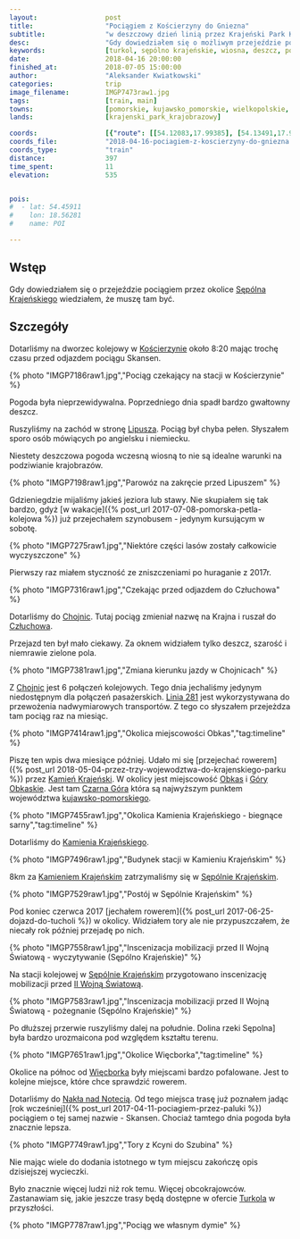 ```yaml
---
layout:                 post
title:                  "Pociągiem z Kościerzyny do Gniezna"
subtitle:               "w deszczowy dzień linią przez Krajeński Park Krajobrazowy"
desc:                   "Gdy dowiedziałem się o możliwym przejeździe pociągiem przez Sępólno Krajeńskie od razu wiedziałem, że muszę skorzystać z tej możliwości. Niestety deszczowa pogoda zmniejszyła walory widokowe tej trasy."
keywords:               [turkol, sępólno krajeńskie, wiosna, deszcz, pochmurno, chojnice]
date:                   2018-04-16 20:00:00
finished_at:            2018-07-05 15:00:00
author:                 "Aleksander Kwiatkowski"
categories:             trip
image_filename:         IMGP7473raw1.jpg
tags:                   [train, main]
towns:                  [pomorskie, kujawsko_pomorskie, wielkopolskie, koscierzyna, lipusz, dziemiany, brusy, chojnice, czluchow, kamien_krajenski, sepolno_krajenskie, sosno, wiecbork, mrocza, naklo_nad_notecia, kcynia, wapno, damaslawek, janowiec_wielkopolski, mieleszyn, klecko, gniezno, lubowo, pobiedziska, swarzedz, poznan]
lands:                  [krajenski_park_krajobrazowy]

coords:                 [{"route": [[54.12083,17.99385], [54.13491,17.98321], [54.10332,17.77876], [54.07634,17.76614], [54.01803,17.78108], [53.96419,17.77455], [53.93029,17.73859], [53.85878,17.71173], [53.76837,17.59019], [53.70623,17.61731], [53.64298,17.54178], [53.53559,17.54762], [53.48148,17.53492], [53.38330,17.54899], [53.32285,17.42368], [53.24341,17.46247], [53.23602,17.57646], [53.14983,17.62521], [53.13665,17.58504], [53.07296,17.57371], [52.98418,17.49063], [52.90660,17.47552], [52.84070,17.49749], [52.75705,17.48616], [52.60531,17.54144], [52.53228,17.62796], [52.50554,17.48136], [52.46519,17.15554], [52.41370,16.95607]], "type": "train"}]
coords_file:            "2018-04-16-pociagiem-z-koscierzyny-do-gniezna.json"
coords_type:            "train"
distance:               397
time_spent:             11
elevation:              535


pois:
#  - lat: 54.45911
#    lon: 18.56281
#    name: POI

---
```


[wiki-sepolno-krajenskie]: https://pl.wikipedia.org/wiki/S%C4%99p%C3%B3lno_Kraje%C5%84skie
[wiki-koscierzyna]: https://pl.wikipedia.org/wiki/Ko%C5%9Bcierzyna
[wiki-lipusz]: https://pl.wikipedia.org/wiki/Lipusz
[wiki-chojnice]: https://pl.wikipedia.org/wiki/Chojnice
[wiki-czluchow]: https://pl.wikipedia.org/wiki/Cz%C5%82uch%C3%B3w
[wiki-kamien-krajenski]: https://pl.wikipedia.org/wiki/Kamie%C5%84_Kraje%C5%84ski
[wiki-obkas]: https://pl.wikipedia.org/wiki/Obkas
[wiki-gory-obkaskie]: https://pl.wikipedia.org/wiki/G%C3%B3ry_Obkaskie
[wiki-kujawsko-pomorskie]: https://pl.wikipedia.org/wiki/Wojew%C3%B3dztwo_kujawsko-pomorskie
[wiki-2ww]: https://pl.wikipedia.org/wiki/II_wojna_%C5%9Bwiatowa
[wiki-wiecbork]: https://pl.wikipedia.org/wiki/Wi%C4%99cbork
[wiki-naklo]:https://pl.wikipedia.org/wiki/Nak%C5%82o_nad_Noteci%C4%85

[turkol]: http://www.turkol.pl/


## Wstęp

Gdy dowiedziałem się o przejeździe pociągiem przez okolice
[Sępólna Krajeńskiego][wiki-sepolno-krajenskie] wiedziałem, że muszę
tam być.

## Szczegóły

Dotarliśmy na dworzec kolejowy w [Kościerzynie][wiki-koscierzyna]
około 8:20 mając trochę czasu przed odjazdem pociągu Skansen.

{% photo "IMGP7186raw1.jpg","Pociąg czekający na stacji w Kościerzynie" %}

Pogoda była nieprzewidywalna. Poprzedniego dnia spadł bardzo gwałtowny
deszcz.

Ruszyliśmy na zachód w stronę [Lipusza][wiki-lipusz]. Pociąg był chyba pełen.
Słyszałem sporo osób mówiących po angielsku i niemiecku.

Niestety deszczowa pogoda wczesną wiosną to nie są idealne warunki na
podziwianie krajobrazów.

{% photo "IMGP7198raw1.jpg","Parowóz na zakręcie przed Lipuszem" %}

Gdzieniegdzie mijaliśmy jakieś jeziora lub stawy. Nie skupiałem się
tak bardzo, gdyż [w wakacje]({% post_url 2017-07-08-pomorska-petla-kolejowa %})
już przejechałem szynobusem - jedynym kursującym w sobotę.

{% photo "IMGP7275raw1.jpg","Niektóre części lasów zostały całkowicie wyczyszczone" %}

Pierwszy raz miałem styczność ze zniszczeniami po huraganie z 2017r.

{% photo "IMGP7316raw1.jpg","Czekając przed odjazdem do Człuchowa" %}

Dotarliśmy do [Chojnic][wiki-chojnice]. Tutaj pociąg zmieniał nazwę
na Krajna i ruszał do [Człuchowa][wiki-czluchow].

Przejazd ten był mało ciekawy. Za oknem widziałem tylko deszcz,
szarość i niemrawie zielone pola.

{% photo "IMGP7381raw1.jpg","Zmiana kierunku jazdy w Chojnicach" %}

Z [Chojnic][wiki-chojnice] jest 6 połączeń kolejowych. Tego dnia jechaliśmy
jedynym niedostępnym dla połączeń pasażerskich. [Linia 281][wiki-linia-281]
jest wykorzystywana do przewożenia nadwymiarowych transportów.
Z tego co słyszałem przejeżdza tam pociąg raz na miesiąc.

[wiki-linia-281]: https://pl.wikipedia.org/wiki/Linia_kolejowa_nr_281

{% photo "IMGP7414raw1.jpg","Okolica miejscowości Obkas","tag:timeline" %}

Piszę ten wpis dwa miesiące później. Udało mi się
[przejechać rowerem]({% post_url 2018-05-04-przez-trzy-wojewodztwa-do-krajenskiego-parku %})
przez [Kamień Krajeński][wiki-kamien-krajenski].
W okolicy jest miejscowość [Obkas][wiki-obkas] i
[Góry Obkaskie][wiki-gory-obkaskie].
Jest tam [Czarna Góra][wiki-czarna-gora] która są najwyższym punktem województwa
[kujawsko-pomorskiego][wiki-kujawsko-pomorskie].

[wiki-czarna-gora]: https://pl.wikipedia.org/wiki/Czarna_Góra_(Góry_Obkaskie)


{% photo "IMGP7455raw1.jpg","Okolica Kamienia Krajeńskiego - biegnące sarny","tag:timeline" %}

Dotarliśmy do [Kamienia Krajeńskiego][wiki-kamien-krajenski].

{% photo "IMGP7496raw1.jpg","Budynek stacji w Kamieniu Krajeńskim" %}

8km za [Kamieniem Krajeńskim][wiki-kamien-krajenski] zatrzymaliśmy się
w [Sępólnie Krajeńskim][wiki-sepolno-krajenskie].

{% photo "IMGP7529raw1.jpg","Postój w Sępólnie Krajeńskim" %}

Pod koniec czerwca 2017
[jechałem rowerem]({% post_url 2017-06-25-dojazd-do-tucholi %})
w okolicy. Widziałem tory ale nie przypuszczałem, że niecały rok
później przejadę po nich.

{% photo "IMGP7558raw1.jpg","Inscenizacja mobilizacji przed II Wojną Światową - wyczytywanie (Sępólno Krajeńskie)" %}

Na stacji kolejowej w [Sępólnie Krajeńskim][wiki-sepolno-krajenskie]
przygotowano inscenizację mobilizacji przed
[II Wojną Światową][wiki-2ww].

{% photo "IMGP7583raw1.jpg","Inscenizacja mobilizacji przed II Wojną Światową - pożegnanie (Sępólno Krajeńskie)" %}

Po dłuższej przerwie ruszyliśmy dalej na południe.
Dolina rzeki Sępolna] była bardzo urozmaicona pod
względem kształtu terenu.

{% photo "IMGP7651raw1.jpg","Okolice Więcborka","tag:timeline" %}

Okolice na północ od [Więcborka][wiki-wiecbork] były miejscami
bardzo pofalowane. Jest to kolejne miejsce, które chce sprawdzić rowerem.

Dotarliśmy do [Nakła nad Notecią][wiki-naklo]. Od tego miejsca
trasę już poznałem jadąc [rok wcześniej]({% post_url 2017-04-11-pociagiem-przez-paluki %})
pociągiem o tej samej nazwie - Skansen. Chociaż tamtego dnia pogoda
była znacznie lepsza.

{% photo "IMGP7749raw1.jpg","Tory z Kcyni do Szubina" %}

Nie mając wiele do dodania istotnego w tym miejscu zakończę opis
dzisiejszej wycieczki.

Było znacznie więcej ludzi niż rok temu. Więcej obcokrajowców.
Zastanawiam się, jakie jeszcze trasy będą dostępne w ofercie
[Turkola][turkol] w przyszłości.

{% photo "IMGP7787raw1.jpg","Pociąg we własnym dymie" %}

[tomasz-bracka-link]: https://www.salon24.pl/u/tomaszromanbracka/858865,pociag-pasazerski-retro-wjedzie-na-stacje-pkp-wiecbork-16-kwietnia-2018-r-o-godz-13-20
